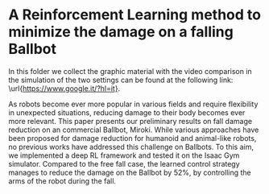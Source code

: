 # A Reinforcement Learning method to minimize the damage on a falling Ballbot

In this folder we collect the graphic material with the video comparison in the simulation of the two settings can be found at the following link: \url{https://www.google.it/?hl=it}.

As robots become ever more popular in various fields and require flexibility in unexpected situations, reducing damage to their body becomes ever more relevant. This paper presents our preliminary results on fall damage reduction on an commercial Ballbot, Miroki. While various approaches have been proposed for damage reduction for humanoid and animal-like robots, no previous works have addressed this challenge on Ballbots. To this aim, we implemented a deep RL framework and tested it on the Isaac Gym simulator. Compared to the free fall case, the learned control strategy manages to reduce the damage on the Ballbot by $52\%$, by controlling the arms of the robot during the fall.
